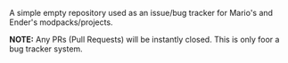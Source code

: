 A simple empty repository used as an issue/bug tracker for Mario's and Ender's modpacks/projects.

**NOTE:** Any PRs (Pull Requests) will be instantly closed. This is only foor a bug tracker system.
